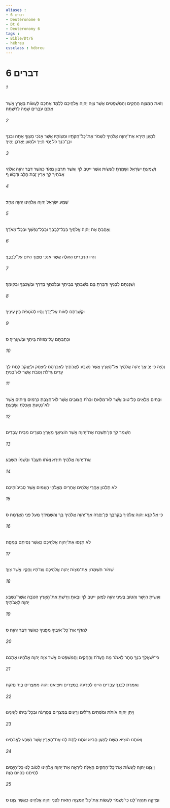 ```yaml
---
aliases : 
- דברים 6
- Deutéronome 6
- Dt 6
- Deuteronomy 6
tags : 
- Bible/Dt/6
- hébreu
cssclass : hébreu
---
```


# דברים 6

###### 1
וְזֹאת הַמִּצְוָה הַחֻקִּים וְהַמִּשְׁפָּטִים אֲשֶׁר צִוָּה יְהוָה אֱלֹהֵיכֶם לְלַמֵּד אֶתְכֶם לַעֲשֹׂות בָּאָרֶץ אֲשֶׁר אַתֶּם עֹבְרִים שָׁמָּה לְרִשְׁתָּהּ׃
###### 2
לְמַעַן תִּירָא אֶת־יְהוָה אֱלֹהֶיךָ לִשְׁמֹר אֶת־כָּל־חֻקֹּתָיו וּמִצְוֹתָיו אֲשֶׁר אָנֹכִי מְצַוֶּךָ אַתָּה וּבִנְךָ וּבֶן־בִּנְךָ כֹּל יְמֵי חַיֶּיךָ וּלְמַעַן יַאֲרִכֻן יָמֶיךָ׃
###### 3
וְשָׁמַעְתָּ יִשְׂרָאֵל וְשָׁמַרְתָּ לַעֲשֹׂות אֲשֶׁר יִיטַב לְךָ וַאֲשֶׁר תִּרְבּוּן מְאֹד כַּאֲשֶׁר דִּבֶּר יְהוָה אֱלֹהֵי אֲבֹתֶיךָ לָךְ אֶרֶץ זָבַת חָלָב וּדְבָשׁ׃ ף
###### 4
שְׁמַע יִשְׂרָאֵל יְהוָה אֱלֹהֵינוּ יְהוָה אֶחָד׃
###### 5
וְאָהַבְתָּ אֵת יְהוָה אֱלֹהֶיךָ בְּכָל־לְבָבְךָ וּבְכָל־נַפְשְׁךָ וּבְכָל־מְאֹדֶךָ׃
###### 6
וְהָיוּ הַדְּבָרִים הָאֵלֶּה אֲשֶׁר אָנֹכִי מְצַוְּךָ הַיֹּום עַל־לְבָבֶךָ׃
###### 7
וְשִׁנַּנְתָּם לְבָנֶיךָ וְדִבַּרְתָּ בָּם בְּשִׁבְתְּךָ בְּבֵיתֶךָ וּבְלֶכְתְּךָ בַדֶּרֶךְ וּבְשָׁכְבְּךָ וּבְקוּמֶךָ׃
###### 8
וּקְשַׁרְתָּם לְאֹות עַל־יָדֶךָ וְהָיוּ לְטֹטָפֹת בֵּין עֵינֶיךָ׃
###### 9
וּכְתַבְתָּם עַל־מְזוּזֹת בֵּיתֶךָ וּבִשְׁעָרֶיךָ׃ ס
###### 10
וְהָיָה כִּי יְבִיאֲךָ יְהוָה אֱלֹהֶיךָ אֶל־הָאָרֶץ אֲשֶׁר נִשְׁבַּע לַאֲבֹתֶיךָ לְאַבְרָהָם לְיִצְחָק וּלְיַעֲקֹב לָתֶת לָךְ עָרִים גְּדֹלֹת וְטֹבֹת אֲשֶׁר לֹא־בָנִיתָ׃
###### 11
וּבָתִּים מְלֵאִים כָּל־טוּב אֲשֶׁר לֹא־מִלֵּאתָ וּבֹרֹת חֲצוּבִים אֲשֶׁר לֹא־חָצַבְתָּ כְּרָמִים וְזֵיתִים אֲשֶׁר לֹא־נָטָעְתָּ וְאָכַלְתָּ וְשָׂבָעְתָּ׃
###### 12
הִשָּׁמֶר לְךָ פֶּן־תִּשְׁכַּח אֶת־יְהוָה אֲשֶׁר הֹוצִיאֲךָ מֵאֶרֶץ מִצְרַיִם מִבֵּית עֲבָדִים׃
###### 13
אֶת־יְהוָה אֱלֹהֶיךָ תִּירָא וְאֹתֹו תַעֲבֹד וּבִשְׁמֹו תִּשָּׁבֵעַ׃
###### 14
לֹא תֵלְכוּן אַחֲרֵי אֱלֹהִים אֲחֵרִים מֵאֱלֹהֵי הָעַמִּים אֲשֶׁר סְבִיבֹותֵיכֶם׃
###### 15
כִּי אֵל קַנָּא יְהוָה אֱלֹהֶיךָ בְּקִרְבֶּךָ פֶּן־יֶחֱרֶה אַף־יְהוָה אֱלֹהֶיךָ בָּךְ וְהִשְׁמִידְךָ מֵעַל פְּנֵי הָאֲדָמָה׃ ס
###### 16
לֹא תְנַסּוּ אֶת־יְהוָה אֱלֹהֵיכֶם כַּאֲשֶׁר נִסִּיתֶם בַּמַּסָּה׃
###### 17
שָׁמֹור תִּשְׁמְרוּן אֶת־מִצְוֹת יְהוָה אֱלֹהֵיכֶם וְעֵדֹתָיו וְחֻקָּיו אֲשֶׁר צִוָּךְ׃
###### 18
וְעָשִׂיתָ הַיָּשָׁר וְהַטֹּוב בְּעֵינֵי יְהוָה לְמַעַן יִיטַב לָךְ וּבָאתָ וְיָרַשְׁתָּ אֶת־הָאָרֶץ הַטֹּבָה אֲשֶׁר־נִשְׁבַּע יְהוָה לַאֲבֹתֶיךָ׃
###### 19
לַהֲדֹף אֶת־כָּל־אֹיְבֶיךָ מִפָּנֶיךָ כַּאֲשֶׁר דִּבֶּר יְהוָה׃ ס
###### 20
כִּי־יִשְׁאָלְךָ בִנְךָ מָחָר לֵאמֹר מָה הָעֵדֹת וְהַחֻקִּים וְהַמִּשְׁפָּטִים אֲשֶׁר צִוָּה יְהוָה אֱלֹהֵינוּ אֶתְכֶם׃
###### 21
וְאָמַרְתָּ לְבִנְךָ עֲבָדִים הָיִינוּ לְפַרְעֹה בְּמִצְרָיִם וַיֹּוצִיאֵנוּ יְהוָה מִמִּצְרַיִם בְּיָד חֲזָקָה׃
###### 22
וַיִּתֵּן יְהוָה אֹותֹת וּמֹפְתִים גְּדֹלִים וְרָעִים בְּמִצְרַיִם בְּפַרְעֹה וּבְכָל־בֵּיתֹו לְעֵינֵינוּ׃
###### 23
וְאֹותָנוּ הֹוצִיא מִשָּׁם לְמַעַן הָבִיא אֹתָנוּ לָתֶת לָנוּ אֶת־הָאָרֶץ אֲשֶׁר נִשְׁבַּע לַאֲבֹתֵינוּ׃
###### 24
וַיְצַוֵּנוּ יְהוָה לַעֲשֹׂות אֶת־כָּל־הַחֻקִּים הָאֵלֶּה לְיִרְאָה אֶת־יְהוָה אֱלֹהֵינוּ לְטֹוב לָנוּ כָּל־הַיָּמִים לְחַיֹּתֵנוּ כְּהַיֹּום הַזֶּה׃
###### 25
וּצְדָקָה תִּהְיֶה־לָּנוּ כִּי־נִשְׁמֹר לַעֲשֹׂות אֶת־כָּל־הַמִּצְוָה הַזֹּאת לִפְנֵי יְהוָה אֱלֹהֵינוּ כַּאֲשֶׁר צִוָּנוּ׃ ס
